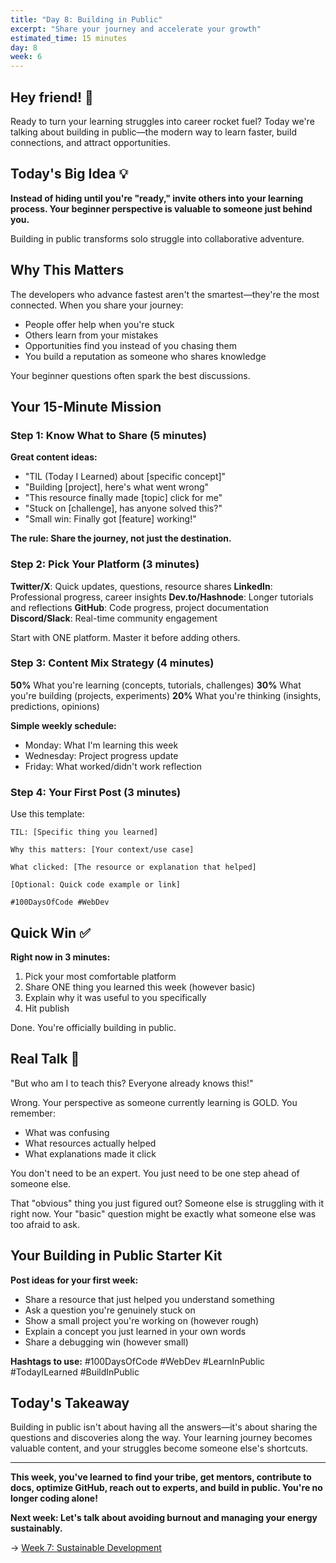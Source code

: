 ```yaml
---
title: "Day 8: Building in Public"
excerpt: "Share your journey and accelerate your growth"
estimated_time: 15 minutes
day: 8
week: 6
---
```


## Hey friend! 👋

Ready to turn your learning struggles into career rocket fuel? Today we're talking about building in public—the modern way to learn faster, build connections, and attract opportunities.

## Today's Big Idea 💡

**Instead of hiding until you're "ready," invite others into your learning process. Your beginner perspective is valuable to someone just behind you.**

Building in public transforms solo struggle into collaborative adventure.

## Why This Matters

The developers who advance fastest aren't the smartest—they're the most connected. When you share your journey:
- People offer help when you're stuck
- Others learn from your mistakes  
- Opportunities find you instead of you chasing them
- You build a reputation as someone who shares knowledge

Your beginner questions often spark the best discussions.

## Your 15-Minute Mission

### Step 1: Know What to Share (5 minutes)

**Great content ideas:**
- "TIL (Today I Learned) about [specific concept]"
- "Building [project], here's what went wrong"
- "This resource finally made [topic] click for me"
- "Stuck on [challenge], has anyone solved this?"
- "Small win: Finally got [feature] working!"

**The rule: Share the journey, not just the destination.**

### Step 2: Pick Your Platform (3 minutes)

**Twitter/X**: Quick updates, questions, resource shares
**LinkedIn**: Professional progress, career insights
**Dev.to/Hashnode**: Longer tutorials and reflections
**GitHub**: Code progress, project documentation
**Discord/Slack**: Real-time community engagement

Start with ONE platform. Master it before adding others.

### Step 3: Content Mix Strategy (4 minutes)

**50%** What you're learning (concepts, tutorials, challenges)
**30%** What you're building (projects, experiments)
**20%** What you're thinking (insights, predictions, opinions)

**Simple weekly schedule:**
- Monday: What I'm learning this week
- Wednesday: Project progress update
- Friday: What worked/didn't work reflection

### Step 4: Your First Post (3 minutes)

Use this template:
```
TIL: [Specific thing you learned]

Why this matters: [Your context/use case]

What clicked: [The resource or explanation that helped]

[Optional: Quick code example or link]

#100DaysOfCode #WebDev
```

## Quick Win ✅

**Right now in 3 minutes:**

1. Pick your most comfortable platform
2. Share ONE thing you learned this week (however basic)
3. Explain why it was useful to you specifically
4. Hit publish

Done. You're officially building in public.

## Real Talk 💬

"But who am I to teach this? Everyone already knows this!"

Wrong. Your perspective as someone currently learning is GOLD. You remember:
- What was confusing
- What resources actually helped
- What explanations made it click

You don't need to be an expert. You just need to be one step ahead of someone else.

That "obvious" thing you just figured out? Someone else is struggling with it right now. Your "basic" question might be exactly what someone else was too afraid to ask.

## Your Building in Public Starter Kit

**Post ideas for your first week:**
- Share a resource that just helped you understand something
- Ask a question you're genuinely stuck on
- Show a small project you're working on (however rough)
- Explain a concept you just learned in your own words
- Share a debugging win (however small)

**Hashtags to use:**
#100DaysOfCode #WebDev #LearnInPublic #TodayILearned #BuildInPublic

## Today's Takeaway

Building in public isn't about having all the answers—it's about sharing the questions and discoveries along the way. Your learning journey becomes valuable content, and your struggles become someone else's shortcuts.

---

**This week, you've learned to find your tribe, get mentors, contribute to docs, optimize GitHub, reach out to experts, and build in public. You're no longer coding alone!**

**Next week: Let's talk about avoiding burnout and managing your energy sustainably.**

→ [Week 7: Sustainable Development](../week-07/)
